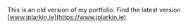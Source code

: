 This is an old version of my portfolio. Find the latest version [www.jplarkin.ie](https://www.jplarkin.ie)
